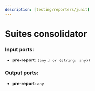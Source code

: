 ```yaml
---
description: [testing/reporters/junit]
---
```


# Suites consolidator

### Input ports:

* __pre-report__: ` (any[] or {string: any}) `

### Output ports:

* __pre-report__: ` any `

